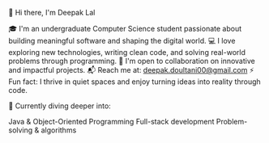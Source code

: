 👋 Hi there, I'm Deepak Lal

🎓 I'm an undergraduate Computer Science student passionate about building meaningful software and shaping the digital world.
💻 I love exploring new technologies, writing clean code, and solving real-world problems through programming.
🤝 I'm open to collaboration on innovative and impactful projects.
📬 Reach me at: deepak.doultani00@gmail.com
⚡ Fun fact: I thrive in quiet spaces and enjoy turning ideas into reality through code.

🌱 Currently diving deeper into:

Java & Object-Oriented Programming
Full-stack development
Problem-solving & algorithms

